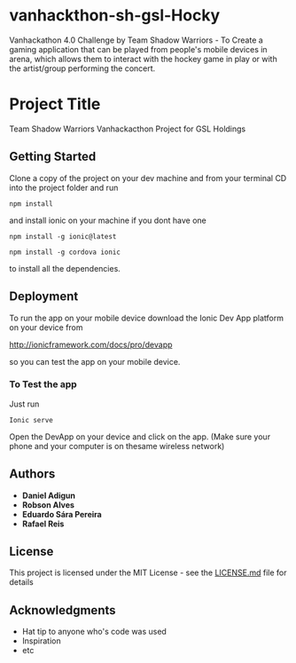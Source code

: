 # vanhackthon-sh-gsl-Hocky
Vanhackathon 4.0 Challenge by Team Shadow Warriors - To Create a gaming application that can be played from people's mobile devices in arena, which allows them to interact with the hockey game in play or with the artist/group performing the concert.

# Project Title

Team Shadow Warriors Vanhackacthon Project for GSL Holdings

## Getting Started

Clone a copy of the project on your dev machine and from your terminal CD into the project folder and run 


```
npm install
```
and install ionic on your machine if you dont have one 

```
npm install -g ionic@latest
```
```
npm install -g cordova ionic
```

to install all the dependencies. 

## Deployment
To run the app on your mobile device download the Ionic Dev App platform on your device from

http://ionicframework.com/docs/pro/devapp

so you can test the app on your mobile device.

### To Test the app

Just run

```
Ionic serve 
```
Open the DevApp on your device and click on the app. (Make sure your phone and your computer is on thesame wireless network)


## Authors

* **Daniel Adigun** 
* **Robson Alves** 
* **Eduardo Sára Pereira** 
* **Rafael Reis** 


## License

This project is licensed under the MIT License - see the [LICENSE.md](LICENSE.md) file for details

## Acknowledgments

* Hat tip to anyone who's code was used
* Inspiration
* etc
